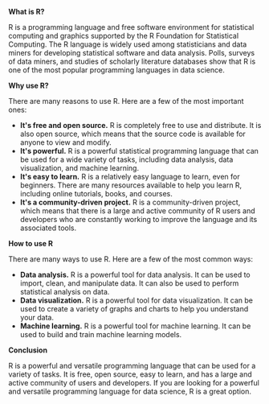 **What is R?**

R is a programming language and free software environment for statistical computing and graphics supported by the R Foundation for Statistical Computing. The R language is widely used among statisticians and data miners for developing statistical software and data analysis. Polls, surveys of data miners, and studies of scholarly literature databases show that R is one of the most popular programming languages in data science.

**Why use R?**

There are many reasons to use R. Here are a few of the most important ones:

* **It's free and open source.** R is completely free to use and distribute. It is also open source, which means that the source code is available for anyone to view and modify.
* **It's powerful.** R is a powerful statistical programming language that can be used for a wide variety of tasks, including data analysis, data visualization, and machine learning.
* **It's easy to learn.** R is a relatively easy language to learn, even for beginners. There are many resources available to help you learn R, including online tutorials, books, and courses.
* **It's a community-driven project.** R is a community-driven project, which means that there is a large and active community of R users and developers who are constantly working to improve the language and its associated tools.

**How to use R**

There are many ways to use R. Here are a few of the most common ways:

* **Data analysis.** R is a powerful tool for data analysis. It can be used to import, clean, and manipulate data. It can also be used to perform statistical analysis on data.
* **Data visualization.** R is a powerful tool for data visualization. It can be used to create a variety of graphs and charts to help you understand your data.
* **Machine learning.** R is a powerful tool for machine learning. It can be used to build and train machine learning models.

**Conclusion**

R is a powerful and versatile programming language that can be used for a variety of tasks. It is free, open source, easy to learn, and has a large and active community of users and developers. If you are looking for a powerful and versatile programming language for data science, R is a great option.